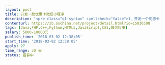 ```yaml
---                
layout: post       
title: 开发一款优惠卡微信小程序           
description: '<pre class="ql-syntax" spellcheck="false">1、开发一个优惠卡小程序。虚拟卡与现实卡都要有，将总部、店家、消费者、优惠活动通过小程序联系起来。</br></br></br></br>2、消费者、商家、总部都要有管理后台</br></br></br></br>3、消费者、商家、总部都可以分享、售卖卡</br></pre>'     
contenturl: https://zb.oschina.net/project/detail.html?id=15030508      
tags: [Java,PHP,C++,Python,HTML5,JavaScript,CSS,微信应用]            
salary: 5000-10000元          
publish_time: '2018-03-02 12:38:05'         
start_time: '2018-03-02 12:38:05'           
apply: 27                   
time_range: 30 天              
status: 招募中                  
---                 
```

